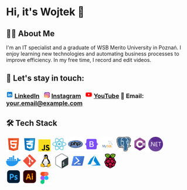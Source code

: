 # Hi, it's Wojtek 👋 

## 🧑‍💻 About Me
I'm an IT specialist and a graduate of WSB Merito University in Poznań.
I enjoy learning new technologies and automating business processes to improve efficiency.
In my free time, I record and edit videos.


## 🤝 Let's stay in touch:
### <img  alt="LinkedIn" height="19px" src="icons/linkedin.svg"/> [LinkedIn](https://www.linkedin.com/in/your-profile) <img style="margin-left: 8px;" alt="Instagram" height="17px" src="icons/instagram.svg"/> [Instagram](https://www.instagram.com/vor_tiu_) <img style="margin-left: 8px;" alt="YouTube" height="19px" src="icons/youtube.svg"/> [YouTube](https://www.youtube.com/@woj_m4161) 📧 Email: your.email@example.com

## 🛠 Tech Stack
<p align="left">
  <div style="margin-bottom: 0.2em;">
    <img src="icons/html.svg" alt="HTML" width="40" height="40"/>
    <img src="icons/css.svg" alt="CSS" width="40" height="40"/>
    <img src="icons/javascript.svg" alt="JavaScript" width="33" height="33"/>
    <img src="icons/react.svg" alt="React" width="40" height="40"/>
    <img src="icons/php.svg" alt="PHP" width="40" height="40"/>
    <img src="icons/bootstrap.svg" alt="Bootstrap" width="40" height="40"/>
    <img src="icons/mysql.svg" alt="MySQL" width="40" height="40"/>
    <img src="icons/postgresql.svg" alt="PostgreSQL" width="40" height="40"/>
    <img src="icons/csharp.svg" alt="C#" width="40" height="40"/>
    <img src="icons/dotnet.svg" alt=".NET" width="40" height="40"/>
  </div>
  <div>
    <img src="icons/docker.svg" alt="Docker" width="40" height="40"/>
    <img src="icons/git.svg" alt="Git" width="40" height="40"/>
    <img src="icons/linux.svg" alt="Linux" width="40" height="40"/>
    <img src="icons/bash.svg" alt="Bash" width="40" height="40"/>
    <img src="icons/powershell.svg" alt="PowerShell" width="40" height="40"/>
    <img src="icons/azure.svg" alt="Azure" width="40" height="40"/>
    <img src="icons/raspberry-pi.svg" alt="Raspberry Pi" width="40" height="40"/>
  </div>
  <div>
    <img src="icons/adobe-photoshop.svg" alt="Adobe Photoshop" width="40" height="40"/>
    <img src="icons/adobe-illustrator.svg" alt="Adobe Illustrator" width="40" height="40"/>
    <img src="icons/figma.svg" alt="Figma" width="33" height="33"/>
  </div>
</p>